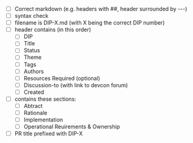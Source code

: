  * [ ] Correct markdown (e.g. headers with ##, header surrounded by ---)
 * [ ] syntax check
 * [ ] filename is DIP-X.md (with X being the correct DIP number)
 * [ ] header contains (in this order)
   * [ ] DIP
   * [ ] Title
   * [ ] Status
   * [ ] Theme
   * [ ] Tags
   * [ ] Authors
   * [ ] Resources Required (optional)
   * [ ] Discussion-to (with link to devcon forum)
   * [ ] Created
 * [ ] contains these sections:
   * [ ] Abtract
   * [ ] Rationale
   * [ ] Implementation
   * [ ] Operational Reuirements & Ownership
 * [ ] PR title prefixed with DIP-X